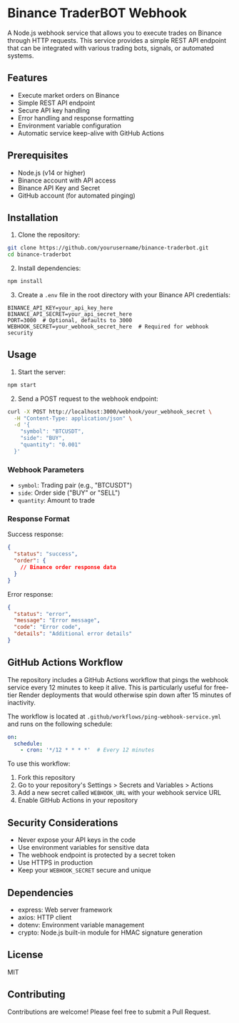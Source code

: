 # Binance TraderBOT Webhook

A Node.js webhook service that allows you to execute trades on Binance through HTTP requests. This service provides a simple REST API endpoint that can be integrated with various trading bots, signals, or automated systems.

## Features

- Execute market orders on Binance
- Simple REST API endpoint
- Secure API key handling
- Error handling and response formatting
- Environment variable configuration
- Automatic service keep-alive with GitHub Actions

## Prerequisites

- Node.js (v14 or higher)
- Binance account with API access
- Binance API Key and Secret
- GitHub account (for automated pinging)

## Installation

1. Clone the repository:
```bash
git clone https://github.com/yourusername/binance-traderbot.git
cd binance-traderbot
```

2. Install dependencies:
```bash
npm install
```

3. Create a `.env` file in the root directory with your Binance API credentials:
```env
BINANCE_API_KEY=your_api_key_here
BINANCE_API_SECRET=your_api_secret_here
PORT=3000  # Optional, defaults to 3000
WEBHOOK_SECRET=your_webhook_secret_here  # Required for webhook security
```

## Usage

1. Start the server:
```bash
npm start
```

2. Send a POST request to the webhook endpoint:
```bash
curl -X POST http://localhost:3000/webhook/your_webhook_secret \
  -H "Content-Type: application/json" \
  -d '{
    "symbol": "BTCUSDT",
    "side": "BUY",
    "quantity": "0.001"
  }'
```

### Webhook Parameters

- `symbol`: Trading pair (e.g., "BTCUSDT")
- `side`: Order side ("BUY" or "SELL")
- `quantity`: Amount to trade

### Response Format

Success response:
```json
{
  "status": "success",
  "order": {
    // Binance order response data
  }
}
```

Error response:
```json
{
  "status": "error",
  "message": "Error message",
  "code": "Error code",
  "details": "Additional error details"
}
```

## GitHub Actions Workflow

The repository includes a GitHub Actions workflow that pings the webhook service every 12 minutes to keep it alive. This is particularly useful for free-tier Render deployments that would otherwise spin down after 15 minutes of inactivity.

The workflow is located at `.github/workflows/ping-webhook-service.yml` and runs on the following schedule:
```yaml
on:
  schedule:
    - cron: '*/12 * * * *'  # Every 12 minutes
```

To use this workflow:
1. Fork this repository
2. Go to your repository's Settings > Secrets and Variables > Actions
3. Add a new secret called `WEBHOOK_URL` with your webhook service URL
4. Enable GitHub Actions in your repository

## Security Considerations

- Never expose your API keys in the code
- Use environment variables for sensitive data
- The webhook endpoint is protected by a secret token
- Use HTTPS in production
- Keep your `WEBHOOK_SECRET` secure and unique

## Dependencies

- express: Web server framework
- axios: HTTP client
- dotenv: Environment variable management
- crypto: Node.js built-in module for HMAC signature generation

## License

MIT

## Contributing

Contributions are welcome! Please feel free to submit a Pull Request. 
